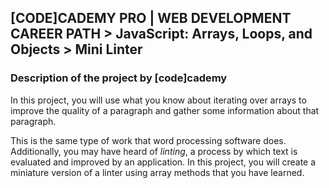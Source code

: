 ## [CODE]CADEMY PRO | WEB DEVELOPMENT CAREER PATH > JavaScript: Arrays, Loops, and Objects > Mini Linter
### Description of the project by [code]cademy
In this project, you will use what you know about iterating over arrays to improve the quality of a paragraph and gather some information about that paragraph.

This is the same type of work that word processing software does. Additionally, you may have heard of *linting*, a process by which text is evaluated and improved by an application. In this project, you will create a miniature version of a linter using array methods that you have learned. 